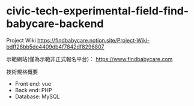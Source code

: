 # civic-tech-experimental-field-find-babycare-backend

Project Wiki
https://findbabycare.notion.site/Project-Wiki-bdff28bb5de4409db4f7842df8296807


示範網站(僅為示範非正式報名平台)：
https://www.findbabycare.com

技術規格概要
	
- Front end: vue
- Back end: PHP
- Database: MySQL